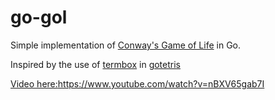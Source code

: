 # go-gol

Simple implementation of [Conway's Game of Life](https://en.wikipedia.org/wiki/Conway%27s_Game_of_Life) in Go.

Inspired by the use of [termbox](https://github.com/nsf/termbox-go) in [gotetris](https://github.com/jjinux/gotetris)

[Video here:](https://www.youtube.com/watch?v=nBXV65gab7I)https://www.youtube.com/watch?v=nBXV65gab7I